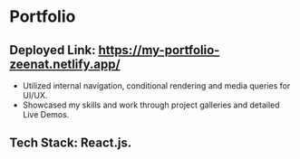 # Portfolio

## Deployed Link: https://my-portfolio-zeenat.netlify.app/

* Utilized internal navigation, conditional rendering and media queries for UI/UX.
* Showcased my skills and work through project galleries and detailed Live Demos.

## Tech Stack: React.js.
